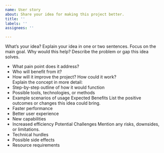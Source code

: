 ```yaml
---
name: User story
about: Share your idea for making this project better.
title: ''
labels: ''
assignees: ''

---
```


What’s your idea?
Explain your idea in one or two sentences. Focus on the main goal.
Why would this help?
Describe the problem or gap this idea solves.  
- What pain point does it address?  
- Who will benefit from it?  
- How will it improve the project?
How could it work?  
Explain the concept in more detail:  
- Step-by-step outline of how it would function  
- Possible tools, technologies, or methods  
- Example scenarios of usage
Expected Benefits
List the positive outcomes or changes this idea could bring.  
- Faster performance  
- Better user experience  
- New capabilities  
- Increased efficiency
Potential Challenges
Mention any risks, downsides, or limitations.  
- Technical hurdles  
- Possible side effects  
- Resource requirements
